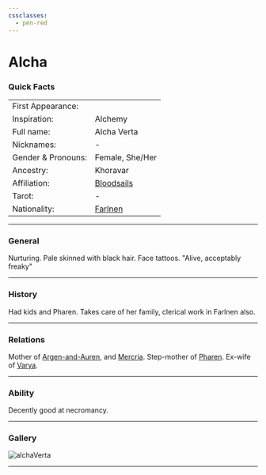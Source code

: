 ```yaml
---
cssclasses:
  - pen-red
---
```

<link rel="stylesheet" href="https://cdn.jsdelivr.net/npm/rpg-awesome@latest/css/rpg-awesome.min.css"> 

# Alcha <i class="ra ra-sword"></i>
### Quick Facts

|                    |                                                |
| ------------------ | ---------------------------------------------- |
| First Appearance:  |                                                |
| Inspiration:          | Alchemy                                        |
| Full name:         | Alcha Verta                                    |
| Nicknames:         | -                                              |
| Gender & Pronouns: | Female, She/Her                                |
| Ancestry:          | Khoravar                                       |
| Affiliation:       | [Bloodsails](../../-Groups/Bloodsails.md)      |
| Tarot:             | -                                              |
| Nationality:       | [Farlnen](../../-Locations--Planes/Farlnen.md) |
***
### General
Nurturing. Pale skinned with black hair. Face tattoos.
"Alive, acceptably freaky"

***
### History
Had kids and Pharen. Takes care of her family, clerical work in Farlnen also.

***
### Relations
Mother of [Argen-and-Auren](Argen-and-Auren.md), and [Mercria](Mercria.md).
Step-mother of [Pharen](../-Player/Pharen.md).
Ex-wife of [Varya](Varya.md).

***
### Ability
Decently good at necromancy.

***
### Gallery

![alchaVerta](../../../../../../99%20-%20META/attachments/alchaVerta.png)
***
